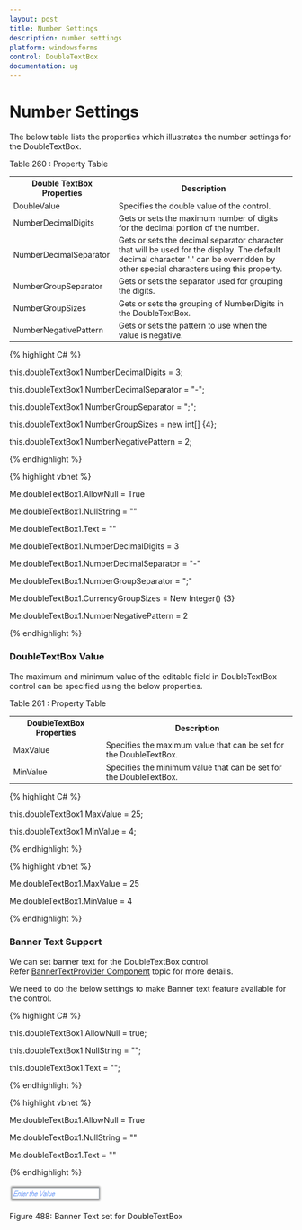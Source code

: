 ```yaml
---
layout: post
title: Number Settings
description: number settings
platform: windowsforms
control: DoubleTextBox
documentation: ug
---
```

# Number Settings

The below table lists the properties which illustrates the number settings for the DoubleTextBox.

Table 260 : Property Table

<table>
<tr>
<th>
Double TextBox Properties</th><th>
Description</th></tr>
<tr>
<td>
DoubleValue</td><td>
Specifies the double value of the control.</td></tr>
<tr>
<td>
NumberDecimalDigits</td><td>
Gets or sets the maximum number of digits for the decimal portion of the number.</td></tr>
<tr>
<td>
NumberDecimalSeparator</td><td>
Gets or sets the decimal separator character that will be used for the display. The default decimal character '.' can be overridden by other special characters using this property.</td></tr>
<tr>
<td>
NumberGroupSeparator</td><td>
Gets or sets the separator used for grouping the digits.</td></tr>
<tr>
<td>
NumberGroupSizes</td><td>
Gets or sets the grouping of NumberDigits in the DoubleTextBox.</td></tr>
<tr>
<td>
NumberNegativePattern</td><td>
Gets or sets the pattern to use when the value is negative.</td></tr>
</table>


{% highlight C# %}  

this.doubleTextBox1.NumberDecimalDigits = 3;

this.doubleTextBox1.NumberDecimalSeparator = "-";

this.doubleTextBox1.NumberGroupSeparator = ";";

this.doubleTextBox1.NumberGroupSizes = new int[] {4};

this.doubleTextBox1.NumberNegativePattern = 2;

{% endhighlight %}



{% highlight vbnet %} 

Me.doubleTextBox1.AllowNull = True

Me.doubleTextBox1.NullString = ""

Me.doubleTextBox1.Text = ""

Me.doubleTextBox1.NumberDecimalDigits = 3

Me.doubleTextBox1.NumberDecimalSeparator = "-"

Me.doubleTextBox1.NumberGroupSeparator = ";"

Me.doubleTextBox1.CurrencyGroupSizes = New Integer() {3}

Me.doubleTextBox1.NumberNegativePattern = 2

{% endhighlight %} 


### DoubleTextBox Value

The maximum and minimum value of the editable field in DoubleTextBox control can be specified using the below properties.

Table 261 : Property Table

<table>
<tr>
<th>
DoubleTextBox Properties</th><th>
Description</th></tr>
<tr>
<td>
MaxValue</td><td>
Specifies the maximum value that can be set for the DoubleTextBox.</td></tr>
<tr>
<td>
MinValue</td><td>
Specifies the minimum value that can be set for the DoubleTextBox.</td></tr>
</table>


{% highlight C# %}  

this.doubleTextBox1.MaxValue = 25;

this.doubleTextBox1.MinValue = 4;

{% endhighlight %}



{% highlight vbnet %} 

Me.doubleTextBox1.MaxValue = 25

Me.doubleTextBox1.MinValue = 4

{% endhighlight %}


### Banner Text Support

We can set banner text for the DoubleTextBox control. Refer [BannerTextProvider Component](http://docs.syncfusion.com/windowsforms/tools/editorsPackage/editorscontrols/integertextbox/bannertext ) topic for more details.

We need to do the below settings to make Banner text feature available for the control.

{% highlight C# %}  

this.doubleTextBox1.AllowNull = true;

this.doubleTextBox1.NullString = "";

this.doubleTextBox1.Text = "";

{% endhighlight %}



{% highlight vbnet %} 

Me.doubleTextBox1.AllowNull = True

Me.doubleTextBox1.NullString = ""

Me.doubleTextBox1.Text = ""

{% endhighlight %}



![](DoubleTextBox-images/DoubleTextBox_img4.png)

Figure 488: Banner Text set for DoubleTextBox
